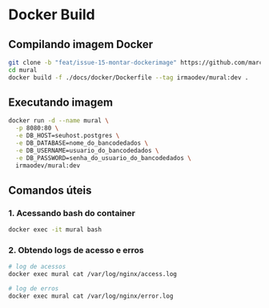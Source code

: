 # Docker Build

## Compilando imagem Docker

```bash
git clone -b "feat/issue-15-montar-dockerimage" https://github.com/marcoshssilva/mural.git
cd mural
docker build -f ./docs/docker/Dockerfile --tag irmaodev/mural:dev . 
```

## Executando imagem

```bash
docker run -d --name mural \
  -p 8080:80 \
  -e DB_HOST=seuhost.postgres \
  -e DB_DATABASE=nome_do_bancodedados \
  -e DB_USERNAME=usuario_do_bancodedados \
  -e DB_PASSWORD=senha_do_usuario_do_bancodedados \
  irmaodev/mural:dev
```

## Comandos úteis

### 1. Acessando bash do container

```bash
docker exec -it mural bash
```

### 2. Obtendo logs de acesso e erros

```bash
# log de acessos
docker exec mural cat /var/log/nginx/access.log

# log de erros
docker exec mural cat /var/log/nginx/error.log
```
